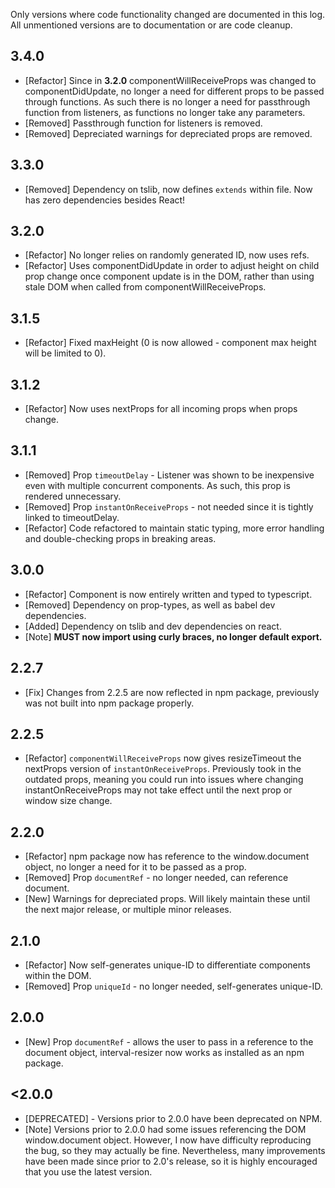 Only versions where code functionality changed are documented in this log. All
unmentioned versions are to documentation or are code cleanup.

## **3.4.0**
- [Refactor] Since in **3.2.0** componentWillReceiveProps was changed to
componentDidUpdate, no longer a need for different props to be passed through
functions. As such there is no longer a need for passthrough function from
listeners, as functions no longer take any parameters.
- [Removed] Passthrough function for listeners is removed.
- [Removed] Depreciated warnings for depreciated props are removed.

## **3.3.0**
- [Removed] Dependency on tslib, now defines `extends` within file. Now has
zero dependencies besides React!

## **3.2.0**
- [Refactor] No longer relies on randomly generated ID, now uses refs.
- [Refactor] Uses componentDidUpdate in order to adjust height on child prop
change once component update is in the DOM, rather than using stale DOM when
called from componentWillReceiveProps.

## **3.1.5**
- [Refactor] Fixed maxHeight (0 is now allowed - component max height will be
limited to 0).

## **3.1.2**
- [Refactor] Now uses nextProps for all incoming props when props change.

## **3.1.1**
- [Removed] Prop `timeoutDelay` - Listener was shown to be inexpensive even with
multiple concurrent components. As such, this prop is rendered unnecessary.
- [Removed] Prop `instantOnReceiveProps` - not needed since it is tightly linked
to timeoutDelay.
- [Refactor] Code refactored to maintain static typing, more error handling and
double-checking props in breaking areas.

## **3.0.0**
- [Refactor] Component is now entirely written and typed to typescript.
- [Removed] Dependency on prop-types, as well as babel dev dependencies.
- [Added] Dependency on tslib and dev dependencies on react.
- [Note] **MUST now import using curly braces, no longer default export.**

## **2.2.7**
- [Fix] Changes from 2.2.5 are now reflected in npm package, previously was not
built into npm package properly.

## **2.2.5**
- [Refactor] `componentWillReceiveProps` now gives resizeTimeout the nextProps
version of `instantOnReceiveProps`. Previously took in the outdated props,
meaning you could run into issues where changing instantOnReceiveProps may not
take effect until the next prop or window size change.

## **2.2.0**
- [Refactor] npm package now has reference to the window.document object, no
longer a need for it to be passed as a prop.
- [Removed] Prop `documentRef` - no longer needed, can reference document.
- [New] Warnings for depreciated props. Will likely maintain these until the
next major release, or multiple minor releases.

## **2.1.0**
- [Refactor] Now self-generates unique-ID to differentiate components within the
DOM.
- [Removed] Prop `uniqueId` - no longer needed, self-generates unique-ID.

## **2.0.0**
- [New] Prop `documentRef` - allows the user to pass in a reference to the
document object, interval-resizer now works as installed as an npm package.

## **<2.0.0**
- [DEPRECATED] - Versions prior to 2.0.0 have been deprecated on NPM.
- [Note] Versions prior to 2.0.0 had some issues referencing the DOM
window.document object. However, I now have difficulty reproducing the bug, so
they may actually be fine. Nevertheless, many improvements have been made since
prior to 2.0's release, so it is highly encouraged that you use the latest
version.
